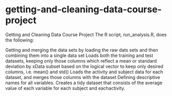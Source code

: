 # getting-and-cleaning-data-course-project
Getting and Cleaning Data Course Project
The R script, run_analysis.R, does the following:

Getting and merging the data sets by loading the raw dats sets and  then combining them into a single data set
Loads both the training and test datasets, keeping only those columns which reflect a mean or standard deviation by xData subset based on the logical vector to keep only desired columns, i.e. mean() and std()
Loads the activity and subject data for each dataset, and merges those columns with the dataset
Defining descriptive names for all variables.
Creates a tidy dataset that consists of the average value of each variable for each subject and eachactivity.
